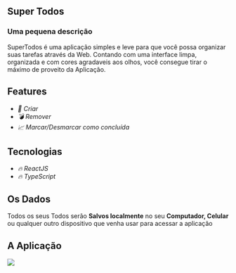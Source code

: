 ## Super Todos

### Uma pequena descrição

SuperTodos é uma aplicação simples e leve para que você possa organizar suas tarefas através da Web. Contando com uma interface limpa, organizada e com cores agradaveis aos olhos, você consegue tirar o máximo de proveito da Aplicação.

## Features

- *:pencil: Criar*
- *:bomb: Remover*
- *:chart_with_upwards_trend: Marcar/Desmarcar como concluída*

## Tecnologias

- *:fire: ReactJS*
- *:fire: TypeScript*

## Os Dados

Todos os seus Todos serão **Salvos localmente** no seu **Computador, Celular** ou qualquer outro dispositivo que venha usar para acessar a aplicação

## A Aplicação

![](https://github.com/AvilySlv/avilyslv/blob/master/projects-images/supertodo/thumb.jpg)
